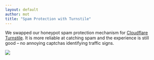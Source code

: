 ```yaml
---
layout: default
author: mot
title: "Spam Protection with Turnstile"
---
```


We swapped our honeypot spam protection mechanism for [Cloudflare Turnstile](https://blog.cloudflare.com/turnstile-private-captcha-alternative/). It is more reliable at catching spam and the experience is still good – no annoying captchas identifying traffic signs. 

![](https://res.cloudinary.com/dotenv-org/image/upload/c_scale,w_800/v1666486759/Screen_Shot_2022-10-22_at_5.58.56_PM_obre5m.png)
